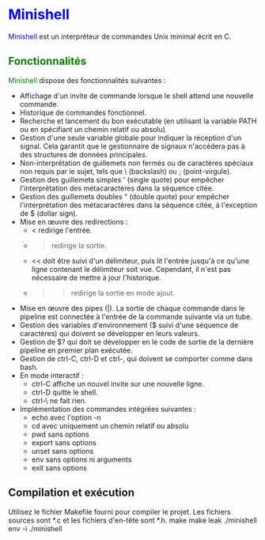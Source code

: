 # <span style="color:blue">Minishell</span>

<span style="color:blue">Minishell</span> est un interpréteur de commandes Unix minimal écrit en C.

## <span style="color:green">Fonctionnalités</span>

<span style="color:green">Minishell</span> dispose des fonctionnalités suivantes :

- Affichage d'un invite de commande lorsque le shell attend une nouvelle commande.
- Historique de commandes fonctionnel.
- Recherche et lancement du bon exécutable (en utilisant la variable PATH ou en spécifiant un chemin relatif ou absolu).
- Gestion d'une seule variable globale pour indiquer la réception d'un signal. Cela garantit que le gestionnaire de signaux n'accédera pas à des structures de données principales.
- Non-interprétation de guillemets non fermés ou de caractères spéciaux non requis par le sujet, tels que \ (backslash) ou ; (point-virgule).
- Gestion des guillemets simples ' (single quote) pour empêcher l'interprétation des métacaractères dans la séquence citée.
- Gestion des guillemets doubles " (double quote) pour empêcher l'interprétation des métacaractères dans la séquence citée, à l'exception de $ (dollar sign).
- Mise en œuvre des redirections :
  - < redirige l'entrée.
  - > redirige la sortie.
  - << doit être suivi d'un délimiteur, puis lit l'entrée jusqu'à ce qu'une ligne contenant le délimiteur soit vue. Cependant, il n'est pas nécessaire de mettre à jour l'historique.
  - >> redirige la sortie en mode ajout.
- Mise en œuvre des pipes (|). La sortie de chaque commande dans le pipeline est connectée à l'entrée de la commande suivante via un tube.
- Gestion des variables d'environnement ($ suivi d'une séquence de caractères) qui doivent se développer en leurs valeurs.
- Gestion de $? qui doit se développer en le code de sortie de la dernière pipeline en premier plan exécutée.
- Gestion de ctrl-C, ctrl-D et ctrl-\, qui doivent se comporter comme dans bash.
- En mode interactif :
  - ctrl-C affiche un nouvel invite sur une nouvelle ligne.
  - ctrl-D quitte le shell.
  - ctrl-\ ne fait rien.
- Implémentation des commandes intégrées suivantes :
  - echo avec l'option -n
  - cd avec uniquement un chemin relatif ou absolu
  - pwd sans options
  - export sans options
  - unset sans options
  - env sans options ni arguments
  - exit sans options

## Compilation et exécution

Utilisez le fichier Makefile fourni pour compiler le projet. Les fichiers sources sont *.c et les fichiers d'en-tête sont *.h.
make
make leak
./minishell
env -i ./minishell



